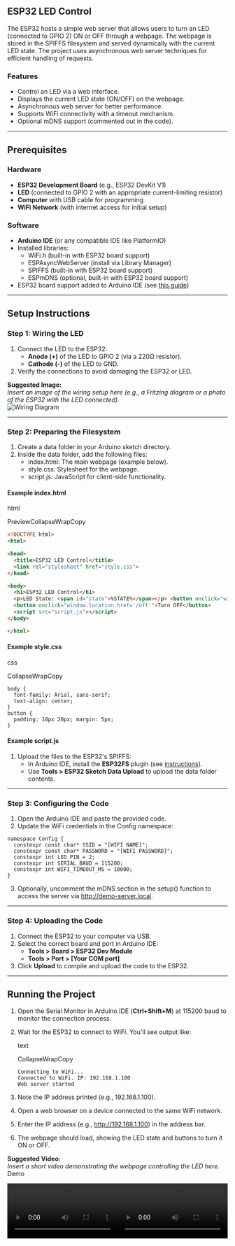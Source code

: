
ESP32 LED Control
----------------

The ESP32 hosts a simple web server that allows users to turn an LED (connected to GPIO 2) ON or OFF through a webpage. The webpage is stored in the SPIFFS filesystem and served dynamically with the current LED state. The project uses asynchronous web server techniques for efficient handling of requests.

### Features

-   Control an LED via a web interface.
-   Displays the current LED state (ON/OFF) on the webpage.
-   Asynchronous web server for better performance.
-   Supports WiFi connectivity with a timeout mechanism.
-   Optional mDNS support (commented out in the code).

* * * * *

Prerequisites
-------------

### Hardware

-   **ESP32 Development Board** (e.g., ESP32 DevKit V1)
-   **LED** (connected to GPIO 2 with an appropriate current-limiting resistor)
-   **Computer** with USB cable for programming
-   **WiFi Network** (with internet access for initial setup)

### Software

-   **Arduino IDE** (or any compatible IDE like PlatformIO)
-   Installed libraries:
    -   WiFi.h (built-in with ESP32 board support)
    -   ESPAsyncWebServer (install via Library Manager)
    -   SPIFFS (built-in with ESP32 board support)
    -   ESPmDNS (optional, built-in with ESP32 board support)
-   ESP32 board support added to Arduino IDE (see [this guide](https://randomnerdtutorials.com/installing-the-esp32-board-in-arduino-ide-windows-instructions/))

* * * * *

Setup Instructions
------------------

### Step 1: Wiring the LED

1.  Connect the LED to the ESP32:
    -   **Anode (+)** of the LED to GPIO 2 (via a 220Ω resistor).
    -   **Cathode (-)** of the LED to GND.
2.  Verify the connections to avoid damaging the ESP32 or LED.

**Suggested Image:**\
*Insert an image of the wiring setup here (e.g., a Fritzing diagram or a photo of the ESP32 with the LED connected).*\
![Wiring Diagram](images/esp32-led-wiring.png)

* * * * *

### Step 2: Preparing the Filesystem

1.  Create a data folder in your Arduino sketch directory.
2.  Inside the data folder, add the following files:
    -   index.html: The main webpage (example below).
    -   style.css: Stylesheet for the webpage.
    -   script.js: JavaScript for client-side functionality.

#### Example index.html

html

PreviewCollapseWrapCopy

```html
<!DOCTYPE html>
<html>

<head>
  <title>ESP32 LED Control</title>
  <link rel="stylesheet" href="style.css">
</head>

<body>
  <h1>ESP32 LED Control</h1>
  <p>LED State: <span id="state">%STATE%</span></p> <button onclick="window.location.href='/on'">Turn ON</button>
  <button onclick="window.location.href='/off'">Turn OFF</button>
  <script src="script.js"></script>
</body>

</html>

```

#### Example style.css

css

CollapseWrapCopy

```
body {
  font-family: Arial, sans-serif;
  text-align: center;
}
button {
  padding: 10px 20px; margin: 5px;
}
```

#### Example script.js

1.  Upload the files to the ESP32's SPIFFS:
    -   In Arduino IDE, install the **ESP32FS** plugin (see [instructions](https://randomnerdtutorials.com/install-esp32-filesystem-uploader-arduino-ide/)).
    -   Use **Tools > ESP32 Sketch Data Upload** to upload the data folder contents.

* * * * *

### Step 3: Configuring the Code

1.  Open the Arduino IDE and paste the provided code.
2.  Update the WiFi credentials in the Config namespace:
```
namespace Config {
  constexpr const char* SSID = "[WIFI NAME]";
  constexpr const char* PASSWORD = "[WIFI PASSWORD]";
  constexpr int LED_PIN = 2;
  constexpr int SERIAL_BAUD = 115200;
  constexpr int WIFI_TIMEOUT_MS = 10000;
}
```

3.  Optionally, uncomment the mDNS section in the setup() function to access the server via http://demo-server.local.

* * * * *

### Step 4: Uploading the Code

1.  Connect the ESP32 to your computer via USB.
2.  Select the correct board and port in Arduino IDE:
    -   **Tools > Board > ESP32 Dev Module**
    -   **Tools > Port > [Your COM port]**
3.  Click **Upload** to compile and upload the code to the ESP32.

* * * * *

Running the Project
-------------------

1.  Open the Serial Monitor in Arduino IDE (**Ctrl+Shift+M**) at 115200 baud to monitor the connection process.
2.  Wait for the ESP32 to connect to WiFi. You'll see output like:

    text

    CollapseWrapCopy

    ````
    Connecting to WiFi...
    Connected to WiFi. IP: 192.168.1.100
    Web server started
    ````

3.  Note the IP address printed (e.g., 192.168.1.100).
4.  Open a web browser on a device connected to the same WiFi network.
5.  Enter the IP address (e.g., http://192.168.1.100) in the address bar.
6.  The webpage should load, showing the LED state and buttons to turn it ON or OFF.

**Suggested Video:**\
*Insert a short video demonstrating the webpage controlling the LED here.*\
Demo
<div style="display: flex; justify-content: center">
  <div style="vertical-align: top;">
    <video width="100%" controls>
      <source src="./assets/demo-video.mp4" type="video/mp4">
      Trình duyệt của bạn không hỗ trợ video.
    </video>
  </div>
  <div style="vertical-align: top;">
    <video width="100%" controls>
      <source src="./assets/demo-wifi.mp4" type="video/mp4">
      Trình duyệt của bạn không hỗ trợ video.
    </video>
  </div>
</div>